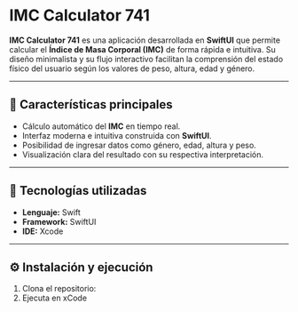# IMC Calculator 741

**IMC Calculator 741** es una aplicación desarrollada en **SwiftUI** que permite calcular el **Índice de Masa Corporal (IMC)** de forma rápida e intuitiva. Su diseño minimalista y su flujo interactivo facilitan la comprensión del estado físico del usuario según los valores de peso, altura, edad y género.

---

## 🧩 Características principales

- Cálculo automático del **IMC** en tiempo real.  
- Interfaz moderna e intuitiva construida con **SwiftUI**.  
- Posibilidad de ingresar datos como género, edad, altura y peso.  
- Visualización clara del resultado con su respectiva interpretación.  

---

## 🚀 Tecnologías utilizadas

- **Lenguaje:** Swift  
- **Framework:** SwiftUI  
- **IDE:** Xcode  

---

## ⚙️ Instalación y ejecución

1. Clona el repositorio:
2. Ejecuta en xCode

